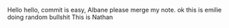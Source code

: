 Hello hello, commit is easy, Albane please merge my note.
ok this is emilie doing random bullshit
This is Nathan